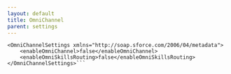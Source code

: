 ```yaml
---
layout: default
title: OmniChannel
parent: settings
---
```


```<?xml version="1.0" encoding="UTF-8"?>
<OmniChannelSettings xmlns="http://soap.sforce.com/2006/04/metadata">
    <enableOmniChannel>false</enableOmniChannel>
    <enableOmniSkillsRouting>false</enableOmniSkillsRouting>
</OmniChannelSettings>```
